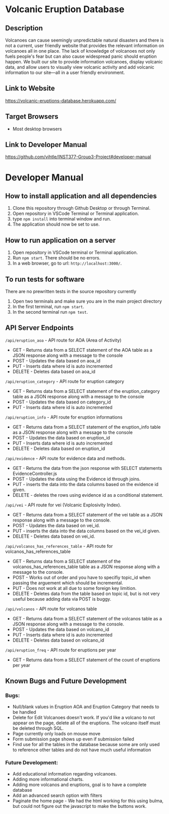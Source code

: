# Volcanic Eruption Database

## Description
Volcanoes can cause seemingly unpredictable natural disasters and there is not a current, user friendly website that provides the relevant information on volcanoes all in one place. The lack of knowledge of volcanoes not only fuels people's fear but can also cause widespread panic should eruption happen. We built our site to provide information volcanoes, display volcanic data, and allow users to visually view volcanic activity and add volcanic information to our site—all in a user friendly environment.

## Link to Website
https://volcanic-eruptions-database.herokuapp.com/

## Target Browsers
* Most desktop browsers

## Link to Developer Manual
https://github.com/vihtle/INST377-Group3-Project#developer-manual

# Developer Manual
## How to install application and all dependencies
1. Clone this repository through Github Desktop or through Terminal.
2. Open repository in VSCode Terminal or Terminal application.
3. type ```npm install``` into terminal window and run.
4. The application should now be set to use.

## How to run application on a server
1. Open repository in VSCode terminal or Terminal application.
2. Run ```npm start```. There should be no errors.
3. In a web browser, go to url: ```http://localhost:3000/```.

## To run tests for software
There are no prewritten tests in the source repository currently
1. Open two terminals and make sure you are in the main project directory
2. In the first terminal, run ```npm start```.
3. In the second terminal run ```npm test```.

## API Server Endpoints
  ```/api/eruption_aoa``` - API route for AOA (Area of Activity)
  * GET - Returns data from a SELECT statement of the AOA table as a JSON response along with a message to the console
  * POST - Updates the data based on aoa_id
  * PUT - Inserts data where id is auto incremented
  * DELETE - Deletes data based on aoa_id

  ```/api/eruption_category``` - API route for eruption category
  * GET - Returns data from a SELECT statement of the eruption_category table as a JSON response along with a message to the console
  * POST - Updates the data based on category_id
  * PUT - Inserts data where id is auto incremented
  
   ```/api/eruption_info``` - API route for eruption informations
  * GET - Returns data from a SELECT statement of the eruption_info table as a JSON response along with a message to the console
  * POST - Updates the data based on eruption_id
  * PUT - Inserts data where id is auto incremented
  * DELETE - Deletes data based on eruption_id
  
  `/api/evidence` - API route for evidence data and methods.
  * GET - Returns the data from the json response with SELECT statements EvidenceController.js
  * POST - Updates the data using the Evidence id through joins.
  * PUT - inserts the data into the data columns based on the evidence id given.
  * DELETE - deletes the rows using evidence id as a conditional statement.

  `/api/vei` - API route for vei (Volcanic Explosivity Index).
  * GET - Returns data from a SELECT statement of the vei table as a JSON response along with a message to the console.
  * POST - Updates the data based on vei_id.
  * PUT - inserts the data into the data columns based on the vei_id given.
  * DELETE - Deletes data based on vei_id.

  `/api/volcanos_has_references_table` - API route for volcanos_has_references_table
  * GET - Returns data from a SELECT statement of the volcanos_has_references_table table as a JSON response along with a message to the console.
  * POST - Works out of order and you have to specifiy topic_id when passing the arguement which should be incremental.
  * PUT - Does not work at all due to some foreign key limition.
  * DELETE - Deletes data from the table based on topic id, but is not very useful because adding data via POST is buggy.
  
  `/api/volcanos` - API route for volcanos table
  * GET - Returns data from a SELECT statement of the volcanos table as a JSON response along with a message to the console.
  * POST - Updates the data based on volcano_id
  * PUT - Inserts data where id is auto incremented
  * DELETE - Deletes data based on volcano_id

`/api/eruption_freq` - API route for eruptions per year
  * GET - Returns data from a SELECT statement of the count of eruptions per year



  
## Known Bugs and Future Development
### Bugs:
- Null/blank values in Eruption AOA and Eruption Category that needs to be handled
- Delete for Edit Volcanoes doesn't work. If you'd like a volcano to not appear on the page, delete all of the eruptions. The volcano itself must be deleted through SQL.
- Page currently only loads on mouse move
- Form submission page shows up even if submission failed
- Find use for all the tables in the database because some are only used to reference other tables and do not have much useful information

### Future Development: 
* Add educational information regarding volcanoes.
* Adding more informational charts.
* Adding more volcanos and eruptions, goal is to have a complete database
* Add an advanced search option with filters
* Paginate the home page - We had the html working for this using bulma, but could not figure out the javascript to make the buttons work. 
